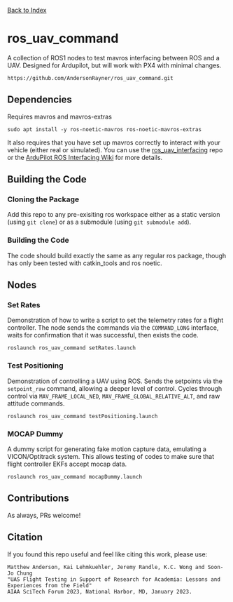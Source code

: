[Back to Index](https://github.com/AndersonRayner/uas_tools_index)

# ros_uav_command
A collection of ROS1 nodes to test mavros interfacing between ROS and a UAV.
Designed for Ardupilot, but will work with PX4 with minimal changes.

```
https://github.com/AndersonRayner/ros_uav_command.git
```

## Dependencies
Requires mavros and mavros-extras
```
sudo apt install -y ros-noetic-mavros ros-noetic-mavros-extras
```

It also requires that you have set up mavros correctly to interact with your vehicle (either real or simulated).
You can use the [ros_uav_interfacing](https://github.com/AndersonRayner/ros_uav_interfacing) repo or the [ArduPilot ROS Interfacing Wiki](https://ardupilot.org/dev/docs/ros-sitl.html) for more details.

## Building the Code
### Cloning the Package
Add this repo to any pre-exisiting ros workspace either as a static version (using `git clone`) or as a submodule (using `git submodule add`).

### Building the Code
The code should build exactly the same as any regular ros package, though has only been tested with catkin_tools and ros noetic.

## Nodes
### Set Rates
Demonstration of how to write a script to set the telemetry rates for a flight controller.
The node sends the commands via the `COMMAND_LONG` interface, waits for confirmation that it was successful, then exists the code.
```
roslaunch ros_uav_command setRates.launch
```

### Test Positioning
Demonstration of controlling a UAV using ROS.
Sends the setpoints via the `setpoint_raw` command, allowing a deeper level of control.
Cycles through control via `MAV_FRAME_LOCAL_NED`, `MAV_FRAME_GLOBAL_RELATIVE_ALT`, and raw attitude commands.
```
roslaunch ros_uav_command testPositioning.launch
```

### MOCAP Dummy
A dummy script for generating fake motion capture data, emulating a VICON/Optitrack system.
This allows testing of codes to make sure that flight controller EKFs accept mocap data.
```
roslaunch ros_uav_command mocapDummy.launch
```

## Contributions
As always, PRs welcome!

## Citation
If you found this repo useful and feel like citing this work, please use:
```
Matthew Anderson, Kai Lehmkuehler, Jeremy Randle, K.C. Wong and Soon-Jo Chung
"UAS Flight Testing in Support of Research for Academia: Lessons and Experiences from the Field"
AIAA SciTech Forum 2023, National Harbor, MD, January 2023.
```
